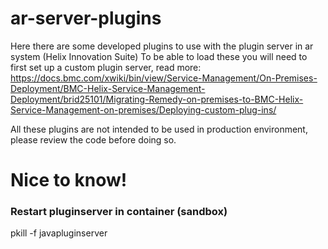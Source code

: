 # ar-server-plugins
Here there are some developed plugins to use with the plugin server in ar system (Helix Innovation Suite)
To be able to load these you will need to first set up a custom plugin server, read more: https://docs.bmc.com/xwiki/bin/view/Service-Management/On-Premises-Deployment/BMC-Helix-Service-Management-Deployment/brid25101/Migrating-Remedy-on-premises-to-BMC-Helix-Service-Management-on-premises/Deploying-custom-plug-ins/

All these plugins are not intended to be used in production environment, please review the code before doing so.

# Nice to know!

### Restart pluginserver in container (sandbox)
pkill -f javapluginserver